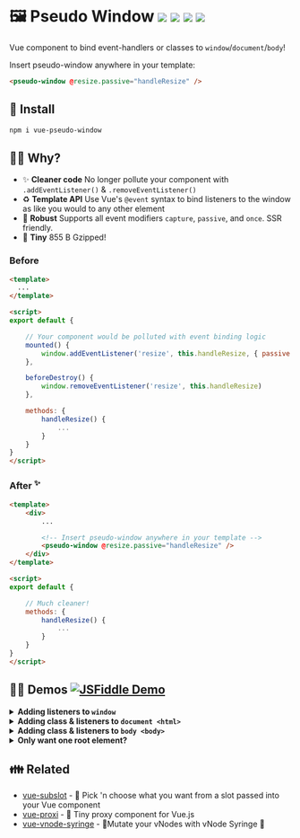 # 🖼 Pseudo Window <a href="https://npm.im/vue-pseudo-window"><img src="https://badgen.net/npm/v/vue-pseudo-window"></a> <a href="https://npm.im/vue-pseudo-window"><img src="https://badgen.net/npm/dm/vue-pseudo-window"></a> <a href="https://packagephobia.now.sh/result?p=vue-pseudo-window"><img src="https://packagephobia.now.sh/badge?p=vue-pseudo-window"></a> <a href="https://bundlephobia.com/result?p=vue-pseudo-window"><img src="https://badgen.net/bundlephobia/minzip/vue-pseudo-window"></a>

Vue component to bind event-handlers or classes to `window`/`document`/`body`!

Insert pseudo-window anywhere in your template:
```html
<pseudo-window @resize.passive="handleResize" />
```

## 🚀 Install
```sh
npm i vue-pseudo-window
```
## 🙋‍♂️ Why?

- :sparkles: **Cleaner code** No longer pollute your component with `.addEventListener()` & `.removeEventListener()`
- :recycle: **Template API** Use Vue's `@event` syntax to bind listeners to the window as like you would to any other element
- :muscle: **Robust** Supports all event modifiers `capture`, `passive`, and `once`. SSR friendly.
- :hatched_chick: **Tiny** 855 B Gzipped!

### Before
```html
<template>
  ...
</template>

<script>
export default {

	// Your component would be polluted with event binding logic
	mounted() {
		window.addEventListener('resize', this.handleResize, { passive: true })
	},

	beforeDestroy() {
		window.removeEventListener('resize', this.handleResize)
	},

	methods: {
		handleResize() {
			...
		}
	}
}
</script>
```

### After <sup>✨</sup>

```html
<template>
	<div>
		...

		<!-- Insert pseudo-window anywhere in your template -->
		<pseudo-window @resize.passive="handleResize" />
	</div>
</template>

<script>
export default {

	// Much cleaner!
	methods: {
		handleResize() {
			...
		}
	}
}
</script>
```

## :man_teacher: Demos [![JSFiddle Demo](https://flat.badgen.net/badge/JSFiddle/Open%20Demo/blue)](https://jsfiddle.net/hirokiosame/p5Lz419s/)

<details>
	<summary><strong>Adding listeners to <code>window</code></strong></summary>
	<br>

```html
<template>
	<div>
		<div>
			Window width: {{ winWidth }}
		</div>

		<pseudo-window
			<!-- Handle window resize with "passive" option -->
			@resize.passive="onResize"
		/>
	</div>
</template>

<script>
import PseudoWindow from 'vue-pseudo-window';

export default {
	components: {
		PseudoWindow
	},
	
	data() {
		return {
			winWidth: 0
		}
	},

	methods: {
		onResize() {
			this.winWidth = window.innerWidth;
		}
	}
}
</script>
```
</details>

<details>
	<summary><strong>Adding class & listeners to <code>document &lt;html&gt;</code></strong></summary>
	<br>

```html
<template>
	<div>
		<pseudo-window
			document

			<!-- Add a class to <html> -->
			:class="$style.lockScroll"

			<!-- Handle document click -->
			@click="onClick"
		/>
	</div>
</template>

<script>
import PseudoWindow from 'vue-pseudo-window';

export default {
	components: {
		PseudoWindow
	},

	methods: {
		onClick() {
			console.log('Document click!')
		}
	}
}
</script>

<style module>
.lockScroll {
	overflow: hidden;
}
</style>
```
</details>

<details>
	<summary><strong>Adding class & listeners to <code>body &lt;body&gt;</code></strong></summary>
	<br>

```html
<template>
	<div>
		<pseudo-window
			body

			<!-- Add a class to <body> -->
			:class="$style.lockScroll"

			<!-- Handle body click -->
			@click="onClick"
		/>
	</div>
</template>

<script>
import PseudoWindow from 'vue-pseudo-window';

export default {
	components: {
		PseudoWindow
	},

	methods: {
		onClick() {
			console.log('Body click!')
		}
	}
}
</script>

<style module>
.lockScroll {
	overflow: hidden;
}
</style>
```
</details>

<details>
	<summary><strong>Only want one root element?</strong></summary>
	<br>
	
PseudoWindow is a functional component that returns exactly what's passed into it. By using it as the root component, its contents will pass-through.

```html
<template>
	<pseudo-window
		@blur="pause"
		@focus="resume"
	>
		<video>
			<source
				src="/media/examples/flower.webm"
				type="video/webm"
			>
		</video>
	</div>
</template>

<script>
import PseudoWindow from 'vue-pseudo-window';

export default {
	components: {
		PseudoWindow
	},

	methods: {
		resume() {
			this.$el.play()
		},
		pause() {
			this.$el.pause()
		}
	}
}
</script>
```
</details>

## :family: Related
- [vue-subslot](https://github.com/privatenumber/vue-subslot) - 💍 Pick 'n choose what you want from a slot passed into your Vue component
- [vue-proxi](https://github.com/privatenumber/vue-proxi) - 💠 Tiny proxy component for Vue.js
- [vue-vnode-syringe](https://github.com/privatenumber/vue-vnode-syringe) - 🧬Mutate your vNodes with vNode Syringe 💉
